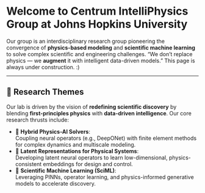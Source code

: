 # Welcome to Centrum IntelliPhysics Group at Johns Hopkins University

Our group is an interdisciplinary research group pioneering the convergence of **physics-based modeling** and **scientific machine learning** to solve complex scientific and engineering challenges.
“We don’t replace physics — we **augment** it with intelligent data-driven models.”
This page is always under construction. :)

---

## 🚀 Research Themes

Our lab is driven by the vision of **redefining scientific discovery** by blending **first-principles physics** with **data-driven intelligence**. Our core research thrusts include:
- 🔁 **Hybrid Physics-AI Solvers**:  
  Coupling neural operators (e.g., DeepONet) with finite element methods for complex dynamics and multiscale modeling.
- 🧩 **Latent Representations for Physical Systems**:  
  Developing latent neural operators to learn low-dimensional, physics-consistent embeddings for design and control.
- 🧮 **Scientific Machine Learning (SciML)**:  
  Leveraging PINNs, operator learning, and physics-informed generative models to accelerate discovery.
